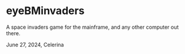 eyeBMinvaders
=============


    

A space invaders game for the mainframe, and any other computer out there. 


June 27, 2024, Celerina
  

